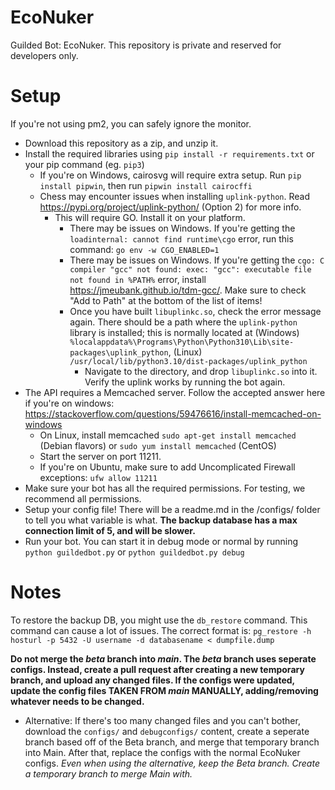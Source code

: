 # EcoNuker
Guilded Bot: EcoNuker. This repository is private and reserved for developers only.

# Setup
If you're not using pm2, you can safely ignore the monitor.
- Download this repository as a zip, and unzip it.
- Install the required libraries using `pip install -r requirements.txt` or your pip command (eg. `pip3`)
    - If you're on Windows, cairosvg will require extra setup. Run `pip install pipwin`, then run `pipwin install cairocffi`
    - Chess may encounter issues when installing `uplink-python`. Read https://pypi.org/project/uplink-python/ (Option 2) for more info.
        - This will require GO. Install it on your platform.
            - There may be issues on Windows. If you're getting the `loadinternal: cannot find runtime\cgo` error, run this command: `go env -w CGO_ENABLED=1`
            - There may be issues on Windows. If you're getting the `cgo: C compiler "gcc" not found: exec: "gcc": executable file not found in %PATH%` error, install https://jmeubank.github.io/tdm-gcc/. Make sure to check "Add to Path" at the bottom of the list of items!
            - Once you have built `libuplinkc.so`, check the error message again. There should be a path where the `uplink-python` library is installed; this is normally located at (Windows) `%localappdata%\Programs\Python\Python310\Lib\site-packages\uplink_python`, (Linux) `/usr/local/lib/python3.10/dist-packages/uplink_python`
                - Navigate to the directory, and drop `libuplinkc.so` into it. Verify the uplink works by running the bot again.
- The API requires a Memcached server. Follow the accepted answer here if you're on windows: https://stackoverflow.com/questions/59476616/install-memcached-on-windows
    - On Linux, install memcached `sudo apt-get install memcached` (Debian flavors) or `sudo yum install memcached` (CentOS)
    - Start the server on port 11211.
    - If you're on Ubuntu, make sure to add Uncomplicated Firewall exceptions: `ufw allow 11211`
- Make sure your bot has all the required permissions. For testing, we recommend all permissions.
- Setup your config file! There will be a readme.md in the /configs/ folder to tell you what variable is what. **The backup database has a max connection limit of 5, and will be slower.**
- Run your bot. You can start it in debug mode or normal by running `python guildedbot.py` or `python guildedbot.py debug`

# Notes
To restore the backup DB, you might use the `db_restore` command. This command can cause a lot of issues. The correct format is:
`pg_restore -h hosturl -p 5432 -U username -d databasename < dumpfile.dump`

**Do not merge the *beta* branch into *main*. The *beta* branch uses seperate configs. Instead, create a pull request after creating a new temporary branch, and upload any changed files. If the configs were updated, update the config files TAKEN FROM *main* MANUALLY, adding/removing whatever needs to be changed.**
- Alternative: If there's too many changed files and you can't bother, download the `configs/` and `debugconfigs/` content, create a seperate branch based off of the Beta branch, and merge that temporary branch into Main. After that, replace the configs with the normal EcoNuker configs. *Even when using the alternative, keep the Beta branch. Create a temporary branch to merge Main with.*
